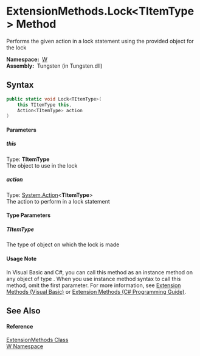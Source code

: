 ExtensionMethods.Lock&lt;TItemType> Method
==========================================
  Performs the given action in a lock statement using the provided object for the lock

  **Namespace:**  [W][1]  
  **Assembly:**  Tungsten (in Tungsten.dll)

Syntax
------

```csharp
public static void Lock<TItemType>(
	this TItemType this,
	Action<TItemType> action
)

```

#### Parameters

##### *this*
Type: **TItemType**  
The object to use in the lock

##### *action*
Type: [System.Action][2]&lt;**TItemType**>  
The action to perform in a lock statement

#### Type Parameters

##### *TItemType*
The type of object on which the lock is made

#### Usage Note
In Visual Basic and C#, you can call this method as an instance method on any object of type . When you use instance method syntax to call this method, omit the first parameter. For more information, see [Extension Methods (Visual Basic)][3] or [Extension Methods (C# Programming Guide)][4].

See Also
--------

#### Reference
[ExtensionMethods Class][5]  
[W Namespace][1]  

[1]: ../README.md
[2]: http://msdn.microsoft.com/en-us/library/018hxwa8
[3]: http://msdn.microsoft.com/en-us/library/bb384936.aspx
[4]: http://msdn.microsoft.com/en-us/library/bb383977.aspx
[5]: README.md